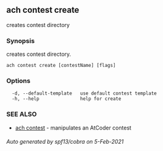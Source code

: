 ## ach contest create

creates contest directory

### Synopsis

creates contest directory.

```
ach contest create [contestName] [flags]
```

### Options

```
  -d, --default-template   use default contest template
  -h, --help               help for create
```

### SEE ALSO

* [ach contest](ach_contest.md)	 - manipulates an AtCoder contest

###### Auto generated by spf13/cobra on 5-Feb-2021
